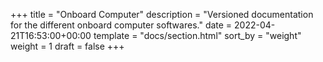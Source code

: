 +++
title = "Onboard Computer"
description = "Versioned documentation for the different onboard computer softwares."
date = 2022-04-21T16:53:00+00:00
template = "docs/section.html"
sort_by = "weight"
weight = 1
draft = false
+++
